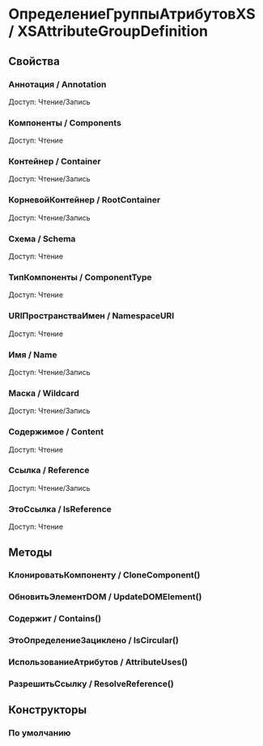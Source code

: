 
# ОпределениеГруппыАтрибутовXS / XSAttributeGroupDefinition

## Свойства
    
### Аннотация / Annotation
Доступ: Чтение/Запись
### Компоненты / Components
Доступ: Чтение
### Контейнер / Container
Доступ: Чтение/Запись
### КорневойКонтейнер / RootContainer
Доступ: Чтение/Запись
### Схема / Schema
Доступ: Чтение
### ТипКомпоненты / ComponentType
Доступ: Чтение
### URIПространстваИмен / NamespaceURI
Доступ: Чтение
### Имя / Name
Доступ: Чтение/Запись
### Маска / Wildcard
Доступ: Чтение/Запись
### Содержимое / Content
Доступ: Чтение
### Ссылка / Reference
Доступ: Чтение/Запись
### ЭтоСсылка / IsReference
Доступ: Чтение
## Методы
    
### КлонироватьКомпоненту / CloneComponent()
    
### ОбновитьЭлементDOM / UpdateDOMElement()
    
### Содержит / Contains()
    
### ЭтоОпределениеЗациклено / IsCircular()
    
### ИспользованиеАтрибутов / AttributeUses()
    
### РазрешитьСсылку / ResolveReference()
    
## Конструкторы

  
### По умолчанию